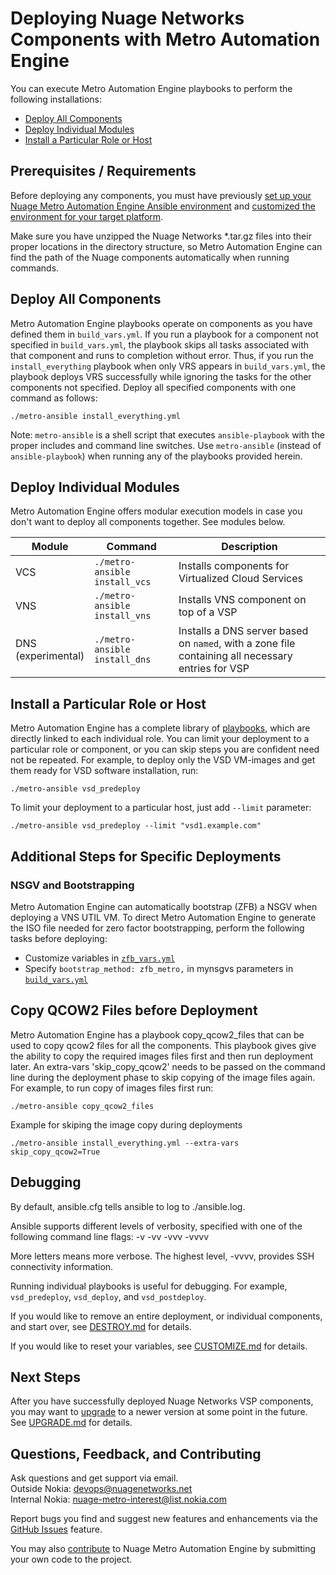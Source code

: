 # Deploying Nuage Networks Components with Metro Automation Engine

You can execute Metro Automation Engine playbooks to perform the following installations:

* [Deploy All Components](#deploy-all-components)
* [Deploy Individual Modules](#deploy-individual-modules)
* [Install a Particular Role or Host](#install-a-particular-role-or-host)

## Prerequisites / Requirements

Before deploying any components, you must have previously [set up your Nuage Metro Automation Engine Ansible environment](SETUP.md "link to SETUP documentation") and [customized the environment for your target platform](CUSTOMIZE.md "link to CUSTOMIZE documentation").

Make sure you have unzipped the Nuage Networks *.tar.gz files into their proper locations in the directory structure, so Metro Automation Engine can find the path of the Nuage components automatically when running commands.

## Deploy All Components

Metro Automation Engine playbooks operate on components as you have defined them in `build_vars.yml`. If you run a playbook for a component not specified in `build_vars.yml`, the playbook skips all tasks associated with that component and runs to completion without error. Thus, if you run the `install_everything` playbook when only VRS appears in `build_vars.yml`, the playbook deploys VRS successfully while ignoring the tasks for the other components not specified. Deploy all specified components with one command as follows:

```
./metro-ansible install_everything.yml
```

Note: `metro-ansible` is a shell script that executes `ansible-playbook` with the proper includes and command line switches. Use `metro-ansible` (instead of `ansible-playbook`) when running any of the playbooks provided herein.

## Deploy Individual Modules

Metro Automation Engine offers modular execution models in case you don't want to deploy all components together. See modules below.

Module | Command | Description
 ---|---|---
VCS | `./metro-ansible install_vcs` | Installs components for Virtualized Cloud Services
VNS | `./metro-ansible install_vns` | Installs VNS component on top of a VSP
DNS<br>(experimental) | `./metro-ansible install_dns` | Installs a DNS server based on `named`, with a zone file containing all necessary entries for VSP

## Install a Particular Role or Host

Metro Automation Engine has a complete library of [playbooks](/playbooks "link to playbooks directory"), which are directly linked to each individual role. You can limit your deployment to a particular role or component, or you can skip steps you are confident need not be repeated. For example, to deploy only the VSD VM-images and get them ready for VSD software installation, run:

```
./metro-ansible vsd_predeploy
```

 To limit your deployment to a particular host, just add `--limit` parameter:

 ```
 ./metro-ansible vsd_predeploy --limit "vsd1.example.com"
```

## Additional Steps for Specific Deployments

### NSGV and Bootstrapping

Metro Automation Engine can automatically bootstrap (ZFB) a NSGV when deploying a VNS UTIL VM. To direct Metro Automation Engine to generate the ISO file needed for zero factor bootstrapping, perform the following tasks before deploying:

* Customize variables in [`zfb_vars.yml`](/zfb_vars.yml "link to zfb_vars.yml file")
* Specify `bootstrap_method: zfb_metro,` in mynsgvs parameters in [`build_vars.yml`](/build_vars.yml "link to build_vars.yml file")

## Copy QCOW2 Files before Deployment

Metro Automation Engine has a playbook copy_qcow2_files that can be used to copy qcow2 files for all the components. This playbook gives give the ability to copy the required images files first and then run deployment later. An extra-vars 'skip_copy_qcow2' needs to be passed on the command line during the deployment phase to skip copying of the image files again. For example, to run copy of images files first run:

```
./metro-ansible copy_qcow2_files
```

Example for skiping the image copy during deployments

```
./metro-ansible install_everything.yml --extra-vars skip_copy_qcow2=True
```


## Debugging

By default, ansible.cfg tells ansible to log to ./ansible.log.

Ansible supports different levels of verbosity, specified with one of the following command line flags:
-v
-vv
-vvv
-vvvv

More letters means more verbose. The highest level, -vvvv, provides SSH connectivity information.

Running individual playbooks is useful for debugging. For example, `vsd_predeploy`, `vsd_deploy`, and `vsd_postdeploy`.

If you would like to remove an entire deployment, or individual components, and start over, see [DESTROY.md](DESTROY.md "link to DESTROY documentation") for details.

If you would like to reset your variables, see [CUSTOMIZE.md](CUSTOMIZE.md "link to CUSTOMIZE documentation") for details.

## Next Steps

After you have successfully deployed Nuage Networks VSP components, you may want to [upgrade](UPGRADE.md) to a newer version at some point in the future. See [UPGRADE.md](UPGRADE.md) for details.

## Questions, Feedback, and Contributing

Ask questions and get support via email.  
  Outside Nokia: [devops@nuagenetworks.net](mailto:deveops@nuagenetworks.net "send email to nuage-metro project")  
  Internal Nokia: [nuage-metro-interest@list.nokia.com](mailto:nuage-metro-interest@list.nokia.com "send email to nuage-metro project")

Report bugs you find and suggest new features and enhancements via the [GitHub Issues](https://github.com/nuagenetworks/nuage-metro/issues "nuage-metro issues") feature.

You may also [contribute](../CONTRIBUTING.md) to Nuage Metro Automation Engine by submitting your own code to the project.
